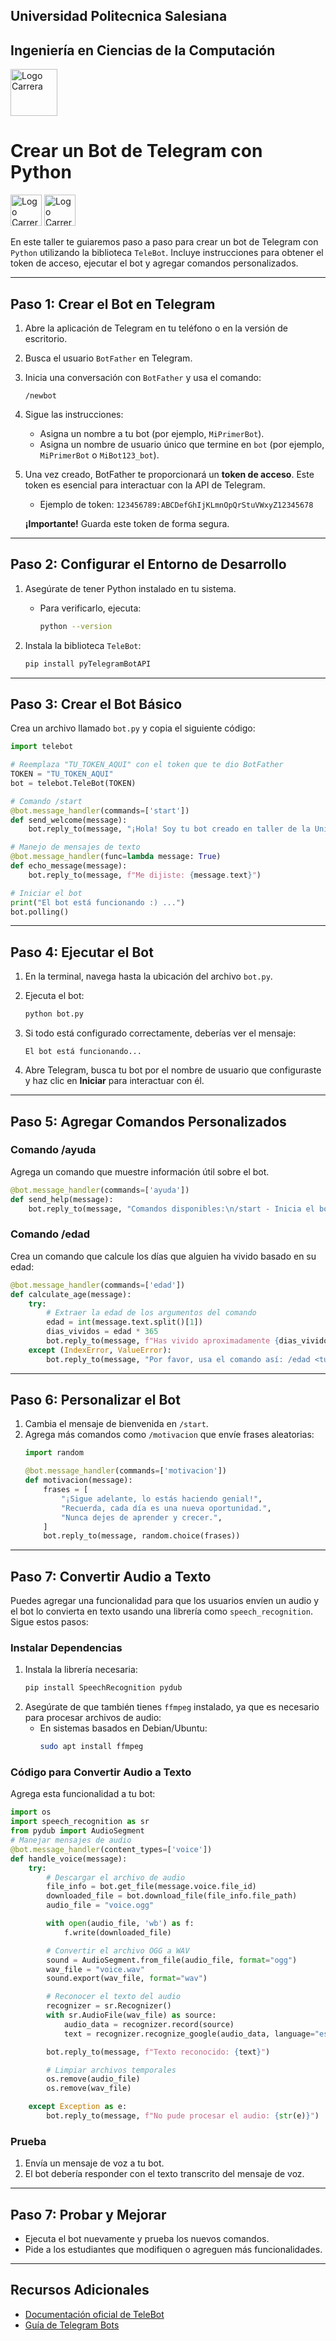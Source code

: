 ## Universidad Politecnica Salesiana
## Ingeniería en Ciencias de la Computación


<img src="assets/ups-icc.png" alt="Logo Carrera" style="height:75px;"/>

#
###
###
# Crear un Bot de Telegram con Python

<img src="assets/logo-Python.png" alt="Logo Carrera" style="height:50px;"/>
<img src="assets/logo-Telegram.png" alt="Logo Carrera" style="height:50px;"/>

En este taller te guiaremos paso a paso para crear un bot de Telegram con `Python` utilizando la biblioteca `TeleBot`. Incluye instrucciones para obtener el token de acceso, ejecutar el bot y agregar comandos personalizados.

---

## **Paso 1: Crear el Bot en Telegram**

1. Abre la aplicación de Telegram en tu teléfono o en la versión de escritorio.
2. Busca el usuario `BotFather` en Telegram.
3. Inicia una conversación con `BotFather` y usa el comando:
   ```
   /newbot
   ```
4. Sigue las instrucciones:
   - Asigna un nombre a tu bot (por ejemplo, `MiPrimerBot`).
   - Asigna un nombre de usuario único que termine en `bot` (por ejemplo, `MiPrimerBot` o `MiBot123_bot`).
5. Una vez creado, BotFather te proporcionará un **token de acceso**. Este token es esencial para interactuar con la API de Telegram.
   - Ejemplo de token: `123456789:ABCDefGhIjKLmnOpQrStuVWxyZ12345678`

   **¡Importante!** Guarda este token de forma segura.

---

## **Paso 2: Configurar el Entorno de Desarrollo**

1. Asegúrate de tener Python instalado en tu sistema.
   - Para verificarlo, ejecuta:
     ```bash
     python --version
     ```

2. Instala la biblioteca `TeleBot`:
   ```bash
   pip install pyTelegramBotAPI
   ```

---

## **Paso 3: Crear el Bot Básico**

Crea un archivo llamado `bot.py` y copia el siguiente código:

```python
import telebot

# Reemplaza "TU_TOKEN_AQUI" con el token que te dio BotFather
TOKEN = "TU_TOKEN_AQUI"
bot = telebot.TeleBot(TOKEN)

# Comando /start
@bot.message_handler(commands=['start'])
def send_welcome(message):
    bot.reply_to(message, "¡Hola! Soy tu bot creado en taller de la Universidad Politécnia Salesiana. Escribe algo y te responderé.")

# Manejo de mensajes de texto
@bot.message_handler(func=lambda message: True)
def echo_message(message):
    bot.reply_to(message, f"Me dijiste: {message.text}")

# Iniciar el bot
print("El bot está funcionando :) ...")
bot.polling()
```

---

## **Paso 4: Ejecutar el Bot**

1. En la terminal, navega hasta la ubicación del archivo `bot.py`.
2. Ejecuta el bot:
   ```bash
   python bot.py
   ```
3. Si todo está configurado correctamente, deberías ver el mensaje:
   ```
   El bot está funcionando...
   ```

4. Abre Telegram, busca tu bot por el nombre de usuario que configuraste y haz clic en **Iniciar** para interactuar con él.

---

## **Paso 5: Agregar Comandos Personalizados**

### **Comando /ayuda**
Agrega un comando que muestre información útil sobre el bot.

```python
@bot.message_handler(commands=['ayuda'])
def send_help(message):
    bot.reply_to(message, "Comandos disponibles:\n/start - Inicia el bot\n/ayuda - Muestra esta ayuda")
```

### **Comando /edad**
Crea un comando que calcule los días que alguien ha vivido basado en su edad:

```python
@bot.message_handler(commands=['edad'])
def calculate_age(message):
    try:
        # Extraer la edad de los argumentos del comando
        edad = int(message.text.split()[1])
        dias_vividos = edad * 365
        bot.reply_to(message, f"Has vivido aproximadamente {dias_vividos} días.")
    except (IndexError, ValueError):
        bot.reply_to(message, "Por favor, usa el comando así: /edad <tu edad>")
```

---

## **Paso 6: Personalizar el Bot**

1. Cambia el mensaje de bienvenida en `/start`.
2. Agrega más comandos como `/motivacion` que envíe frases aleatorias:
   ```python
   import random

   @bot.message_handler(commands=['motivacion'])
   def motivacion(message):
       frases = [
           "¡Sigue adelante, lo estás haciendo genial!",
           "Recuerda, cada día es una nueva oportunidad.",
           "Nunca dejes de aprender y crecer.",
       ]
       bot.reply_to(message, random.choice(frases))
   ```

---
## **Paso 7: Convertir Audio a Texto**

Puedes agregar una funcionalidad para que los usuarios envíen un audio y el bot lo convierta en texto usando una librería como `speech_recognition`. Sigue estos pasos:

### **Instalar Dependencias**
1. Instala la librería necesaria:
   ```bash
   pip install SpeechRecognition pydub
   ```
2. Asegúrate de que también tienes `ffmpeg` instalado, ya que es necesario para procesar archivos de audio:
   - En sistemas basados en Debian/Ubuntu:
     ```bash
     sudo apt install ffmpeg
     ```

### **Código para Convertir Audio a Texto**
Agrega esta funcionalidad a tu bot:

```python
import os
import speech_recognition as sr
from pydub import AudioSegment
# Manejar mensajes de audio
@bot.message_handler(content_types=['voice'])
def handle_voice(message):
    try:
        # Descargar el archivo de audio
        file_info = bot.get_file(message.voice.file_id)
        downloaded_file = bot.download_file(file_info.file_path)
        audio_file = "voice.ogg"

        with open(audio_file, 'wb') as f:
            f.write(downloaded_file)

        # Convertir el archivo OGG a WAV
        sound = AudioSegment.from_file(audio_file, format="ogg")
        wav_file = "voice.wav"
        sound.export(wav_file, format="wav")

        # Reconocer el texto del audio
        recognizer = sr.Recognizer()
        with sr.AudioFile(wav_file) as source:
            audio_data = recognizer.record(source)
            text = recognizer.recognize_google(audio_data, language="es-ES")

        bot.reply_to(message, f"Texto reconocido: {text}")

        # Limpiar archivos temporales
        os.remove(audio_file)
        os.remove(wav_file)

    except Exception as e:
        bot.reply_to(message, f"No pude procesar el audio: {str(e)}")
```

### **Prueba**
1. Envía un mensaje de voz a tu bot.
2. El bot debería responder con el texto transcrito del mensaje de voz.

---

## **Paso 7: Probar y Mejorar**

- Ejecuta el bot nuevamente y prueba los nuevos comandos.
- Pide a los estudiantes que modifiquen o agreguen más funcionalidades.

---

## **Recursos Adicionales**
- [Documentación oficial de TeleBot](https://github.com/eternnoir/pyTelegramBotAPI)
- [Guía de Telegram Bots](https://core.telegram.org/bots)


